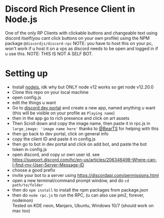 # Discord Rich Presence Client in Node.js
One of the only RP Clients with clickable buttons and changeable text using discord itself(you cant click buttons on your own profile) using the NPM package `@discordjs/discord-rpc`
NOTE: you have to host this on your pc, won't work if u host it on a vps as discord needs to be open and logged in if u use this.
NOTE: THIS IS NOT A SELF BOT.
# Setting up
- Install [nodejs](nodejs.org), idk why but ONLY node v12 works so get node v12.20.0
- Clone this repo on your local machine
- open config.js
- edit the things u want
- Go to [discord dev portal](https://discord.com/developers/applications) and create a new app, named anything u want (this will be visible on your profile as `Playing name`)
- then in the app go to rich presence and click on art assets
- Then Scroll down and copy the image name, then paste it in rpc.js in `large_image: 'image name here'` thanks to [@BearTS](https://github.com/BearTS) for helping with this
- then go back to dev portal, click on general info
- copy the client ID and paste it in config.js
- then go to bot in dev portal and click on add bot, and paste the bot token in config.js
- open discord, and copy ur own user id. see https://support.discord.com/hc/en-us/articles/206346498-Where-can-I-find-my-User-Server-Message-ID
- choose a good prefix
- invite your bot to a server using https://discordapi.com/permissions.html
- open a new terminal/command prompt window, and do `cd path/to/folder`
- then do `npm install` to install the npm packages from package.json
- then do `node rpc.js` to run the RPC, (u can also use pm2, forever, nodemon)<br/>
Tested on KDE neon, Manjaro, Ubuntu, Windows 10/7 (should work on mac too)
